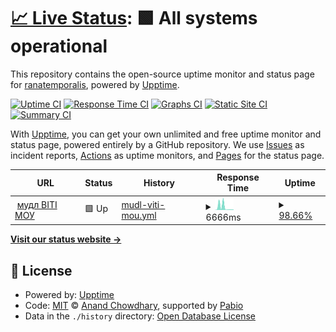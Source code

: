# [📈 Live Status](https://ranatemporalis.github.io/upt-mon): <!--live status--> **🟩 All systems operational**

This repository contains the open-source uptime monitor and status page for [ranatemporalis](https://ranatemporalis.github.io/upt-mon), powered by [Upptime](https://github.com/upptime/upptime).

[![Uptime CI](https://github.com/ranatemporalis/upt-mon/workflows/Uptime%20CI/badge.svg)](https://github.com/ranatemporalis/upt-mon/actions?query=workflow%3A%22Uptime+CI%22)
[![Response Time CI](https://github.com/ranatemporalis/upt-mon/workflows/Response%20Time%20CI/badge.svg)](https://github.com/ranatemporalis/upt-mon/actions?query=workflow%3A%22Response+Time+CI%22)
[![Graphs CI](https://github.com/ranatemporalis/upt-mon/workflows/Graphs%20CI/badge.svg)](https://github.com/ranatemporalis/upt-mon/actions?query=workflow%3A%22Graphs+CI%22)
[![Static Site CI](https://github.com/ranatemporalis/upt-mon/workflows/Static%20Site%20CI/badge.svg)](https://github.com/ranatemporalis/upt-mon/actions?query=workflow%3A%22Static+Site+CI%22)
[![Summary CI](https://github.com/ranatemporalis/upt-mon/workflows/Summary%20CI/badge.svg)](https://github.com/ranatemporalis/upt-mon/actions?query=workflow%3A%22Summary+CI%22)

With [Upptime](https://upptime.js.org), you can get your own unlimited and free uptime monitor and status page, powered entirely by a GitHub repository. We use [Issues](https://github.com/ranatemporalis/upt-mon/issues) as incident reports, [Actions](https://github.com/ranatemporalis/upt-mon/actions) as uptime monitors, and [Pages](https://ranatemporalis.github.io/upt-mon) for the status page.

<!--start: status pages-->
<!-- This summary is generated by Upptime (https://github.com/upptime/upptime) -->
<!-- Do not edit this manually, your changes will be overwritten -->
<!-- prettier-ignore -->
| URL | Status | History | Response Time | Uptime |
| --- | ------ | ------- | ------------- | ------ |
| <img alt="" src="https://icons.duckduckgo.com/ip3/moodle.viti.edu.ua.ico" height="13"> [мудл ВІТІ МОУ](https://moodle.viti.edu.ua) | 🟩 Up | [mudl-viti-mou.yml](https://github.com/ranatemporalis/upt-mon/commits/HEAD/history/mudl-viti-mou.yml) | <details><summary><img alt="Response time graph" src="./graphs/mudl-viti-mou/response-time-week.png" height="20"> 6666ms</summary><br><a href="https://ranatemporalis.github.io/upt-mon/history/mudl-viti-mou"><img alt="Response time 13000" src="https://img.shields.io/endpoint?url=https%3A%2F%2Fraw.githubusercontent.com%2Franatemporalis%2Fupt-mon%2FHEAD%2Fapi%2Fmudl-viti-mou%2Fresponse-time.json"></a><br><a href="https://ranatemporalis.github.io/upt-mon/history/mudl-viti-mou"><img alt="24-hour response time 1015" src="https://img.shields.io/endpoint?url=https%3A%2F%2Fraw.githubusercontent.com%2Franatemporalis%2Fupt-mon%2FHEAD%2Fapi%2Fmudl-viti-mou%2Fresponse-time-day.json"></a><br><a href="https://ranatemporalis.github.io/upt-mon/history/mudl-viti-mou"><img alt="7-day response time 6666" src="https://img.shields.io/endpoint?url=https%3A%2F%2Fraw.githubusercontent.com%2Franatemporalis%2Fupt-mon%2FHEAD%2Fapi%2Fmudl-viti-mou%2Fresponse-time-week.json"></a><br><a href="https://ranatemporalis.github.io/upt-mon/history/mudl-viti-mou"><img alt="30-day response time 13000" src="https://img.shields.io/endpoint?url=https%3A%2F%2Fraw.githubusercontent.com%2Franatemporalis%2Fupt-mon%2FHEAD%2Fapi%2Fmudl-viti-mou%2Fresponse-time-month.json"></a><br><a href="https://ranatemporalis.github.io/upt-mon/history/mudl-viti-mou"><img alt="1-year response time 13000" src="https://img.shields.io/endpoint?url=https%3A%2F%2Fraw.githubusercontent.com%2Franatemporalis%2Fupt-mon%2FHEAD%2Fapi%2Fmudl-viti-mou%2Fresponse-time-year.json"></a></details> | <details><summary><a href="https://ranatemporalis.github.io/upt-mon/history/mudl-viti-mou">98.66%</a></summary><a href="https://ranatemporalis.github.io/upt-mon/history/mudl-viti-mou"><img alt="All-time uptime 72.74%" src="https://img.shields.io/endpoint?url=https%3A%2F%2Fraw.githubusercontent.com%2Franatemporalis%2Fupt-mon%2FHEAD%2Fapi%2Fmudl-viti-mou%2Fuptime.json"></a><br><a href="https://ranatemporalis.github.io/upt-mon/history/mudl-viti-mou"><img alt="24-hour uptime 100.00%" src="https://img.shields.io/endpoint?url=https%3A%2F%2Fraw.githubusercontent.com%2Franatemporalis%2Fupt-mon%2FHEAD%2Fapi%2Fmudl-viti-mou%2Fuptime-day.json"></a><br><a href="https://ranatemporalis.github.io/upt-mon/history/mudl-viti-mou"><img alt="7-day uptime 98.66%" src="https://img.shields.io/endpoint?url=https%3A%2F%2Fraw.githubusercontent.com%2Franatemporalis%2Fupt-mon%2FHEAD%2Fapi%2Fmudl-viti-mou%2Fuptime-week.json"></a><br><a href="https://ranatemporalis.github.io/upt-mon/history/mudl-viti-mou"><img alt="30-day uptime 72.74%" src="https://img.shields.io/endpoint?url=https%3A%2F%2Fraw.githubusercontent.com%2Franatemporalis%2Fupt-mon%2FHEAD%2Fapi%2Fmudl-viti-mou%2Fuptime-month.json"></a><br><a href="https://ranatemporalis.github.io/upt-mon/history/mudl-viti-mou"><img alt="1-year uptime 72.74%" src="https://img.shields.io/endpoint?url=https%3A%2F%2Fraw.githubusercontent.com%2Franatemporalis%2Fupt-mon%2FHEAD%2Fapi%2Fmudl-viti-mou%2Fuptime-year.json"></a></details>

<!--end: status pages-->

[**Visit our status website →**](https://ranatemporalis.github.io/upt-mon)

## 📄 License

- Powered by: [Upptime](https://github.com/upptime/upptime)
- Code: [MIT](./LICENSE) © [Anand Chowdhary](https://anandchowdhary.com), supported by [Pabio](https://pabio.com)
- Data in the `./history` directory: [Open Database License](https://opendatacommons.org/licenses/odbl/1-0/)
